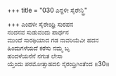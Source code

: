 +++
title = "030 ಎನ್ದಳೀ ಸೈರೇನ್ಧ್ರಿ"

+++
ಎಂದಳೀ ಸೈರೇಂಧ್ರಿ ಸುರಪನ  
ನಂದನವ ಸುಡುವಂದು ಪಾರ್ಥನ  
ಮುಂದೆ ಸಾರಥಿಯಾದ ಗಡ ನಾವರಿಯೆವೀ ಹದನ  
ಹಿಂದುಗಳೆಯದೆ ಕರೆಸು ನಮ್ಮ ಬೃ  
ಹಂದಳೆಯನೆನೆ ನಗುತ ಲೇಸಾ  
ಯ್ತೆಂದು ಪರಮೋತ್ಸಾಹದಲಿ ಸೈರಂಧ್ರಿಗಿಂತೆಂದ      ॥30॥